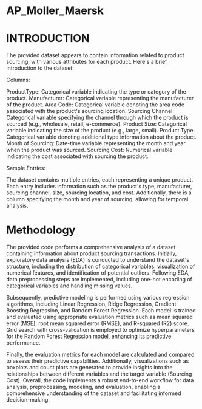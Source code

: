 # AP_Moller_Maersk

# INTRODUCTION

The provided dataset appears to contain information related to product sourcing, with various attributes for each product. Here's a brief introduction to the dataset:

Columns:

ProductType: Categorical variable indicating the type or category of the product.
Manufacturer: Categorical variable representing the manufacturer of the product.
Area Code: Categorical variable denoting the area code associated with the product's sourcing location.
Sourcing Channel: Categorical variable specifying the channel through which the product is sourced (e.g., wholesale, retail, e-commerce).
Product Size: Categorical variable indicating the size of the product (e.g., large, small).
Product Type: Categorical variable denoting additional type information about the product.
Month of Sourcing: Date-time variable representing the month and year when the product was sourced.
Sourcing Cost: Numerical variable indicating the cost associated with sourcing the product.

Sample Entries:

The dataset contains multiple entries, each representing a unique product.
Each entry includes information such as the product's type, manufacturer, sourcing channel, size, sourcing location, and cost.
Additionally, there is a column specifying the month and year of sourcing, allowing for temporal analysis.

# Methodology

The provided code performs a comprehensive analysis of a dataset containing information about product sourcing transactions. Initially, exploratory data analysis (EDA) is conducted to understand the dataset's structure, including the distribution of categorical variables, visualization of numerical features, and identification of potential outliers. Following EDA, data preprocessing steps are implemented, including one-hot encoding of categorical variables and handling missing values.

Subsequently, predictive modeling is performed using various regression algorithms, including Linear Regression, Ridge Regression, Gradient Boosting Regression, and Random Forest Regression. Each model is trained and evaluated using appropriate evaluation metrics such as mean squared error (MSE), root mean squared error (RMSE), and R-squared (R2) score. Grid search with cross-validation is employed to optimize hyperparameters for the Random Forest Regression model, enhancing its predictive performance.

Finally, the evaluation metrics for each model are calculated and compared to assess their predictive capabilities. Additionally, visualizations such as boxplots and count plots are generated to provide insights into the relationships between different variables and the target variable (Sourcing Cost). Overall, the code implements a robust end-to-end workflow for data analysis, preprocessing, modeling, and evaluation, enabling a comprehensive understanding of the dataset and facilitating informed decision-making.


